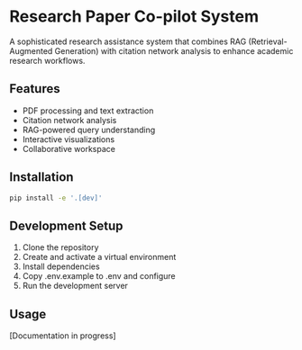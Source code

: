 # Research Paper Co-pilot System

A sophisticated research assistance system that combines RAG (Retrieval-Augmented Generation) with citation network analysis to enhance academic research workflows.

## Features

- PDF processing and text extraction
- Citation network analysis
- RAG-powered query understanding
- Interactive visualizations
- Collaborative workspace

## Installation

```bash
pip install -e '.[dev]'
```

## Development Setup

1. Clone the repository
2. Create and activate a virtual environment
3. Install dependencies
4. Copy .env.example to .env and configure
5. Run the development server

## Usage

[Documentation in progress]